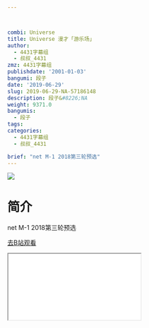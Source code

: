 ```yaml
---



combi: Universe
title: Universe 漫才「游乐场」
author:
  - 4431字幕组
  - 叔叔_4431
zmz: 4431字幕组
publishdate: '2001-01-03'
bangumi: 段子
date: '2019-06-29'
slug: 2019-06-29-NA-57186148
description: 段子&#8226;NA
weight: 9371.0
bangumis:
  - 段子
tags:
categories:
  - 4431字幕组
  - 叔叔_4431

brief: "net M-1 2018第三轮预选"
---
```

![](https://raw.githubusercontent.com/tcgriffith/owaraisite/master/static/tmpimg/872fe1f97b9beb44c2df2080b0ce3bd52a5b5c1e.jpg.480.jpg)
# 简介  
net
M-1 2018第三轮预选  

[去B站观看](https://www.bilibili.com/video/av57186148/)
<div class ="resp-container"><iframe class="testiframe" src="//player.bilibili.com/player.html?aid=57186148"", scrolling="no", allowfullscreen="true" > </iframe></div> 
